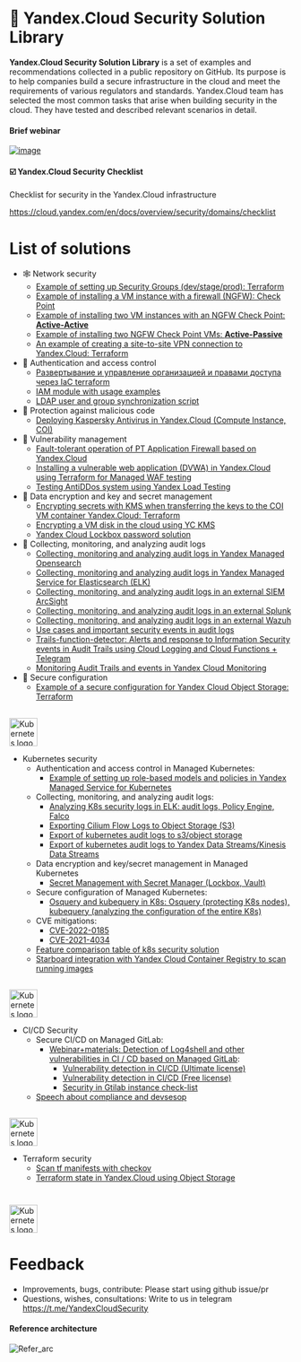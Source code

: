 # 🔐 Yandex.Cloud Security Solution Library

**Yandex.Cloud Security Solution Library** is a set of examples and recommendations collected in a public repository on GitHub. Its purpose is to help companies build a secure infrastructure in the cloud and meet the requirements of various regulators and standards. Yandex.Cloud team has selected the most common tasks that arise when building security in the cloud. They have tested and described relevant scenarios in detail.

#### Brief webinar 
[![image](https://user-images.githubusercontent.com/85429798/146542425-b250c494-9a3c-4744-897d-5f65849355d5.png)](https://www.youtube.com/watch?v=WZOB9ow0WrA)


#### ☑️ Yandex.Cloud Security Checklist
Checklist for security in the Yandex.Cloud infrastructure

https://cloud.yandex.com/en/docs/overview/security/domains/checklist

# List of solutions
- 🕸 Network security
  - [Example of setting up Security Groups (dev/stage/prod): Terraform](https://github.com/yandex-cloud/yc-solution-library-for-security/tree/master/network-sec/segmentation)
  - [Example of installing a VM instance with a firewall (NGFW): Check Point](https://github.com/yandex-cloud/yc-solution-library-for-security/tree/master/network-sec/checkpoint-1VM)
  - [Example of installing two VM instances with an NGFW Check Point: **Active-Active**](https://github.com/yandex-cloud/yc-solution-library-for-security/blob/master/network-sec/checkpoint-2VM_active-active/README.md)
  - [Example of installing two NGFW Check Point VMs: **Active-Passive**](https://github.com/yandex-cloud/yc-solution-library-for-security/blob/master/network-sec/checkpoint-2VM_active-passive/README.md)
  - [An example of creating a site-to-site VPN connection to Yandex.Cloud: Terraform](https://github.com/yandex-cloud/yc-solution-library-for-security/tree/master/network-sec/vpn)
- 🔑 Authentication and access control
  - [Развертывание и управление организацией и правами доступа через IaC terraform](https://github.com/yandex-cloud/yc-solution-library-for-security/tree/master/auth_and_access/org_iac_iam)
  - [IAM module with usage examples](https://github.com/yandex-cloud/yc-solution-library-for-security/tree/master/auth_and_access/iam#identity-and-access-management-iam-terraform-module-for-yandexcloud)
  - [LDAP user and group synchronization script](https://github.com/yandex-cloud/yc-solution-library-for-security/tree/master/auth_and_access/ad-sync)
- 🦠 Protection against malicious code
  - [Deploying Kaspersky Antivirus in Yandex.Cloud (Compute Instance, COI)](https://github.com/yandex-cloud/yc-solution-library-for-security/tree/master/malware-defense/kaspersy-install-in-yc)
- 🐞 Vulnerability management
  - [Fault-tolerant operation of PT Application Firewall based on Yandex.Cloud](https://github.com/yandex-cloud/yc-solution-library-for-security/tree/master/vuln-mgmt/unmng-waf-ptaf-cluster)
  - [Installing a vulnerable web application (DVWA) in Yandex.Cloud using Terraform for Managed WAF testing](https://github.com/yandex-cloud/yc-solution-library-for-security/tree/master/vuln-mgmt/vulnerable-web-app-waf-test)
  - [Testing AntiDDos system using Yandex Load Testing](https://github.com/yandex-cloud/yc-solution-library-for-security/blob/master/vuln-mgmt/anti-ddos-lt/README.md)
- 🔏 Data encryption and key and secret management
  - [Encrypting secrets with KMS when transferring the keys to the COI VM container Yandex.Cloud: Terraform](https://github.com/yandex-cloud/yc-solution-library-for-security/tree/master/encrypt_and_keys/terraform%2BKMS%2BCOI)
  - [Encrypting a VM disk in the cloud using YC KMS](https://github.com/yandex-cloud/yc-solution-library-for-security/tree/master/encrypt_and_keys/encrypt_disk_VM)
  - [Yandex Cloud Lockbox password solution](https://github.com/yandex-cloud/yc-solution-library-for-security/tree/master/encrypt_and_keys/terraform-lockbox-vm-credentials)
- 🔎 Collecting, monitoring, and analyzing audit logs
  - [Collecting, monitoring and analyzing audit logs in Yandex Managed Opensearch](https://github.com/yandex-cloud/yc-solution-library-for-security/tree/master/auditlogs/export-auditlogs-to-Opensearch/README_EN.md)
  - [Collecting, monitoring and analyzing audit logs in Yandex Managed Service for Elasticsearch (ELK)](https://github.com/yandex-cloud/yc-solution-library-for-security/tree/master/auditlogs/export-auditlogs-to-ELK_main)
  - [Collecting, monitoring, and analyzing audit logs in an external SIEM ArcSight](https://github.com/yandex-cloud/yc-solution-library-for-security/tree/master/auditlogs/export-auditlogs-to-ArcSight)
  - [Collecting, monitoring, and analyzing audit logs in an external Splunk](https://github.com/yandex-cloud/yc-solution-library-for-security/tree/master/auditlogs/export-auditlogs-to-Splunk)
  - [Collecting, monitoring, and analyzing audit logs in an external Wazuh](https://github.com/yandex-cloud/yc-solution-library-for-security/blob/master/auditlogs/export-auditlogs-to-wazuh/README.md)
  - [Use cases and important security events in audit logs](https://github.com/yandex-cloud/yc-solution-library-for-security/tree/master/auditlogs/_use_cases_and_searches)
  - [Trails-function-detector: Alerts and response to Information Security events in Audit Trails using Cloud Logging and Cloud Functions + Telegram](https://github.com/yandex-cloud/yc-solution-library-for-security/tree/master/auditlogs/trails-function-detector)
  - [Monitoring Audit Trails and events in Yandex Cloud Monitoring](https://github.com/yandex-cloud/yc-solution-library-for-security/tree/master/auditlogs/trail_monitoring)
- 👮 Secure configuration
  - [Example of a secure configuration for Yandex Cloud Object Storage: Terraform](https://github.com/yandex-cloud/yc-solution-library-for-security/tree/master/configuration/hardening_bucket)
##
<a href="https://kubernetes.io/">
    <img src="https://github.com/magnologan/awesome-k8s-security/blob/master/logo.png"
         alt="Kubernetes logo" title="Kubernetes" height="50" width="50" />
</a></br>

- Kubernetes security
  - Authentication and access control in Managed Kubernetes:
    - [Example of setting up role-based models and policies in Yandex Managed Service for Kubernetes](https://github.com/yandex-cloud/yc-solution-library-for-security/tree/master/kubernetes-security/auth_and_access/role-model-example)
  - Collecting, monitoring, and analyzing audit logs:
    - [Analyzing K8s security logs in ELK: audit logs, Policy Engine, Falco](https://github.com/yandex-cloud/yc-solution-library-for-security/tree/master/auditlogs/export-auditlogs-to-ELK_k8s)
    - [Exporting Cilium Flow Logs to Object Storage (S3)](https://github.com/yandex-cloud/yc-solution-library-for-security/tree/master/auditlogs/cilium-s3)
    - [Export of kubernetes audit logs to s3/object storage](https://github.com/yandex-cloud/yc-solution-library-for-security/tree/master/auditlogs/export-k8s-to-s3)
    - [Export of kubernetes audit logs to Yandex Data Streams/Kinesis Data Streams](https://github.com/yandex-cloud/yc-solution-library-for-security/tree/master/auditlogs/export-k8s-to-yds)
  - Data encryption and key/secret management in Managed Kubernetes
    - [Secret Management with Secret Manager (Lockbox, Vault)](https://github.com/yandex-cloud/yc-solution-library-for-security/tree/master/kubernetes-security/encrypt_and_keys/secret-management)
  - Secure configuration of Managed Kubernetes:
    - [Osquery and kubequery in K8s: Osquery (protecting K8s nodes), kubequery (analyzing the configuration of the entire K8s)](https://github.com/yandex-cloud/yc-solution-library-for-security/tree/master/kubernetes-security/osquery-kubequery)
  - CVE mitigations:
    - [CVE-2022-0185](https://github.com/yandex-cloud/yc-solution-library-for-security/tree/master/kubernetes-security/cve-quickfix/CVE-2022-0185)
    - [CVE-2021-4034](https://github.com/yandex-cloud/yc-solution-library-for-security/tree/master/kubernetes-security/cve-quickfix/CVE-2021-4034)
  - [Feature comparison table of k8s security solution](https://github.com/yandex-cloud/yc-solution-library-for-security/tree/master/kubernetes-security/choice_of_solutions)
  - [Starboard integration with Yandex Cloud Container Registry to scan running images](https://github.com/yandex-cloud/yc-solution-library-for-security/tree/master/kubernetes-security/starboard_and_yc-cr)

##
<a href="https://kubernetes.io/">
    <img src="https://logowik.com/content/uploads/images/gitlab8368.jpg"
         alt="Kubernetes logo" title="Kubernetes" height="50" width="50" />
</a></br>

- CI/CD Security
  - Secure CI/CD on Managed GitLab:
    - [Webinar+materials: Detection of Log4shell and other vulnerabilities in CI / CD based on Managed GitLab](https://github.com/yandex-cloud/yc-solution-library-for-security/tree/master/secure_ci_cd/secure_ci_cd_with_webinar):
      - [Vulnerability detection in CI/CD (Ultimate license)](https://github.com/yandex-cloud/yc-solution-library-for-security/tree/master/secure_ci_cd/secure_ci_cd_with_webinar/ultimate_secure_ci_cd)
      - [Vulnerability detection in CI/CD (Free license)](https://github.com/yandex-cloud/yc-solution-library-for-security/tree/master/secure_ci_cd/secure_ci_cd_with_webinar/free_secure_ci_cd)
      - [Security in Gtilab instance check-list](https://github.com/yandex-cloud/yc-solution-library-for-security/tree/master/secure_ci_cd/secure_ci_cd_with_webinar/gitlab_instance_sec_checklist)
  - [Speech about compliance and devsesop](https://github.com/yandex-cloud/yc-solution-library-for-security/tree/master/secure_ci_cd/devsecops-scale/README.md)

##
<a href="https://kubernetes.io/">
    <img src="https://ih1.redbubble.net/image.1599940690.1956/st,small,507x507-pad,600x600,f8f8f8.jpg"
         alt="Kubernetes logo" title="Kubernetes" height="50" width="50" />
</a></br>

- Terraform security
  - [Scan tf manifests with checkov](https://github.com/yandex-cloud/yc-solution-library-for-security/tree/master/terraform-sec/checkov-yc)
  - [Terraform state in Yandex.Cloud using Object Storage](https://github.com/yandex-cloud/yc-solution-library-for-security/tree/master/terraform-sec/remote-backend)
    
#
<a href="https://kubernetes.io/">
    <img src="https://upload.wikimedia.org/wikipedia/commons/thumb/8/83/Telegram_2019_Logo.svg/1200px-Telegram_2019_Logo.svg.png"
         alt="Kubernetes logo" title="Kubernetes" height="50" width="50" />
</a></br>



# Feedback 
- Improvements, bugs, contribute: Please start using github issue/pr
- Questions, wishes, consultations: Write to us in telegram https://t.me/YandexCloudSecurity

#### Reference architecture
![Refer_arc](https://user-images.githubusercontent.com/85429798/132501079-0bd89876-2cc9-405b-aac3-ea65ac1fb6d2.png)
